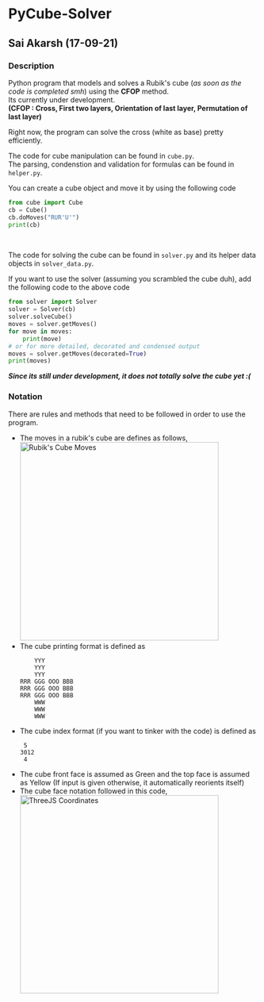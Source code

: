# PyCube-Solver  
## Sai Akarsh (17-09-21)  

### Description  
Python program that models and solves a Rubik's cube (_as soon as the code is completed smh_) using the **CFOP** method.  
Its currently under development.  
**(CFOP : Cross, First two layers, Orientation of last layer, Permutation of last layer)**  

Right now, the program can solve the cross (white as base) pretty efficiently.  

The code for cube manipulation can be found in `cube.py`.  
The parsing, condenstion and validation for formulas can be found in `helper.py`.  

You can create a cube object and move it by using the following code  
  
```python
from cube import Cube
cb = Cube()
cb.doMoves("RUR'U'")
print(cb)
```
<br/>

The code for solving the cube can be found in `solver.py` and its helper data objects in `solver_data.py`.  

If you want to use the solver (assuming you scrambled the cube duh), add the following code to the above code  
  
```python
from solver import Solver
solver = Solver(cb)
solver.solveCube()
moves = solver.getMoves()
for move in moves:
    print(move)
# or for more detailed, decorated and condensed output
moves = solver.getMoves(decorated=True)
print(moves)
```
_**Since its still under development, it does not totally solve the cube yet :(**_  

### Notation  
There are rules and methods that need to be followed in order to use the program. 
- The moves in a rubik's cube are defines as follows,    
  <img src="https://jperm.net/images/notation.png" alt="Rubik's Cube Moves" style="width: 400px;"/>  
- The cube printing format is defined as  
  ```
      YYY
      YYY
      YYY
  RRR GGG OOO BBB
  RRR GGG OOO BBB
  RRR GGG OOO BBB
      WWW
      WWW
      WWW
  ```
- The cube index format (if you want to tinker with the code) is defined as  
  ```
   5
  3012
   4
  ```
- The cube front face is assumed as Green and the top face is assumed as Yellow (If input is given otherwise, it automatically reorients itself)  
- The cube face notation followed in this code,  
  <img src="https://i.ibb.co/7W8mHRN/cubenotation.jpg" alt="ThreeJS Coordinates" style="width: 400px;"/>
